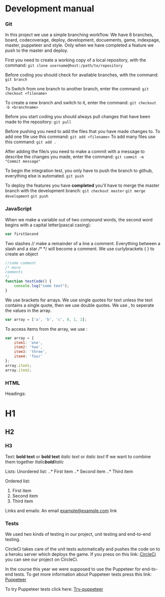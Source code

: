 # Development manual

### Git
In this project we use a simple branching workflow. We have 8 branches, board, codecoverage, deploy, development, docuements, game, indexpage, master,  puppeteer and style. Only when we have completed a feature we push to the master and deploy.

First you need to create a working copy of a local repository, with the command:
`git clone username@host:/path/to/repository`

Before coding you should check for available branches, with the command:
`git branch`

To Switch from one branch to another branch, enter the command:
`git checkout <filename>`

To create a new branch and switch to it, enter the command:
`git checkout -b <branchname>`

Before you start coding you should always pull changes that have been made to the repository:
`git pull`

Before pushing you need to add the files that you have made changes to.
To add one file use this command:
`git add <filename>`
To add many files use this command:
`git add .`

After adding the file/s you need to make a commit with a message to describe the changes you made, enter the command:
`git commit -m "Commit message"`

To begin the integration test, you only have to push the branch to github, everything else is automated.
`git push`

To deploy the features you have **completed** you'll have to merge the master branch with the development branch:
`git checkout master`
`git merge development`
`git push`

### JavaScript
When we make a variable out of two compound words, the second word begins with a capital letter(pascal casing): 
```javascript
var firstSecond
```
Two slashes // make a remainder of a line a comment.
Everything between a slash and a star /* */ will become a comment.
We use curlybrackets { } to create an object

```javascript
//some comment 
/* more
comments
*/
function testCode() {
    console.log("some text");
}
```
We use brackets for arrays.
We use single quotes for text unless the text contains a single quote, then we use double quotes.
We use , to seperate the values in the array.

```javascript
var array = ['a', 'b', 'c', 0, 1, 2];
```
To access items from the array, we use :

```javascript
var array = {
    item1: 'one',
    item2: 'two',
    item3: 'three',
    item4: 'four'
};
array.item1;
array.item2;
```


### HTML

Headings:
# H1
## H2
### H3

Text:
**bold text** or __bold text__
*italic text* or _italic text_
If we want to combine them together
_Italic**bold**italic_

Lists:
Unordered list:
..* First item
..* Second item
..* Third item

Ordered list:
1. First item
2. Second item
3. Third item

Links and emails:
An email <example@example.com> link

### Tests
We used two kinds of testing in our project, unit testing and end-to-end testing.

CircleCi takes care of the unit tests automatically and pushes the code on to a heroku server which deploys the game.
If you press on this link: [CircleCi](https://circleci.com/gh/SoftwareSquad) you can see our project on CircleCi.

In the course this year we were supposed to use the Puppeteer for end-to-end tests. To get more information about Puppeteer tests press this link: [Puppeteer](https://github.com/GoogleChrome/puppeteer/blob/master/README.md)

To try Puppeteer tests click here: [Try-puppeteer](https://try-puppeteer.appspot.com/?fbclid=IwAR2lS8HyOa50UntPr5ywcyvSb_ANwEQNB0etPPlGSCAZoL4sC02Nyoco30c)




